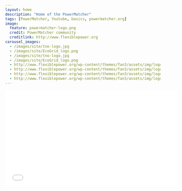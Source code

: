```yaml
---
layout: home
description: "Home of the PowerMatcher"
tags: [PowerMatcher, Youtube, basics, powermatcher.org]
image:
  feature: powermatcher-logo.png
  credit: PowerMatcher community
  creditlink: http://www.flexiblepower.org
carousel_images:
  - /images/site/tno-logo.jpg
  - /images/site/EcoGrid_logo.png
  - /images/site/tno-logo.jpg
  - /images/site/EcoGrid_logo.png
  - http://www.flexiblepower.org/wp-content/themes/fan3/assets/img/logo-dhpa.png
  - http://www.flexiblepower.org/wp-content/themes/fan3/assets/img/logo-stedin.png
  - http://www.flexiblepower.org/wp-content/themes/fan3/assets/img/logo-accenture.png
  - http://www.flexiblepower.org/wp-content/themes/fan3/assets/img/logo-alliander.png
---
```


<iframe width="560" height="315" src="//www.youtube.com/embed/Zz4OpVwYWYE" frameborder="0" allowfullscreen></iframe>
